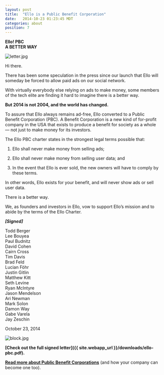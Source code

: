 ```yaml
---
layout: post
title:  "Ello is a Public Benefit Corporation"
date:   2014-10-23 01:23:45 MDT
categories: about
position: 7
---
```


**Ello! PBC  
A BETTER WAY**

![letter.jpg](https://d324imu86q1bqn.cloudfront.net/uploads/asset/attachment/693814/ello-xhdpi-b62bd5c3.jpg)

Hi there. 

There has been some speculation in the press since our launch that Ello will someday be forced to allow paid ads on our social network. 

With virtually everybody else relying on ads to make money, some members of the tech elite are finding it hard to imagine there is a better way. 

**But 2014 is not 2004, and the world has changed.** 

To assure that Ello always remains ad-free, Ello converted to a Public Benefit Corporation (PBC). A Benefit Corporation is a new kind of for-profit company in the USA that exists to produce a benefit for society as a whole — not just to make money for its investors. 

The Ello PBC charter states in the strongest legal terms possible that: 

1) Ello shall never make money from selling ads; 

2) Ello shall never make money from selling user data; and 

3) In the event that Ello is ever sold, the new owners will have to comply by these terms. 

In other words, Ello exists for your benefit, and will never show ads or sell user data.

There is a better way. 

We, as founders and investors in Ello, vow to support Ello’s mission and to abide by the terms of the Ello Charter. 

**_[Signed]_** 

Todd Berger  
Lee Bouyea  
Paul Budnitz   
David Cohen   
Cairn Cross   
Tim Davis   
Brad Feld   
Lucian Föhr   
Justin Gitlin   
Matthew Kitt   
Seth Levine  
Ryan McIntyre  
Jason Mendelson  
Ari Newman  
Mark Solon  
Damon Way  
Gabe Varela  
Jay Zeschin

October 23, 2014

![block.jpg](https://d324imu86q1bqn.cloudfront.net/uploads/asset/attachment/693028/ello-xhdpi-5f7213ac.jpg)

**[Check out the full signed letter]({{ site.webapp_url }}/downloads/ello-pbc.pdf).** 

**[Read more about Public Benefit Corporations](http://benefitcorp.net/)** (and how your company can become one too).
